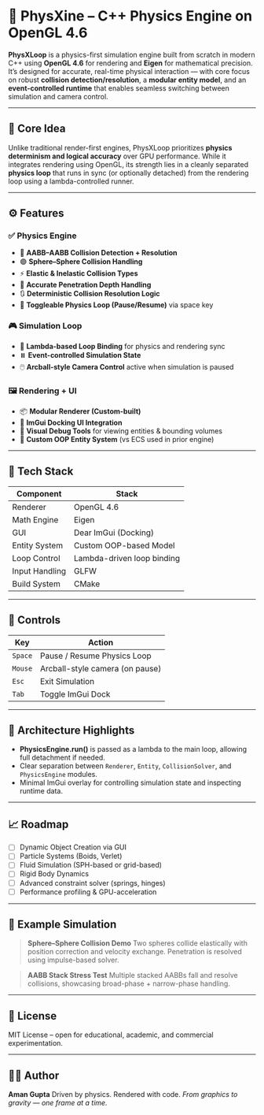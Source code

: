 # 🧪 PhysXine – C++ Physics Engine on OpenGL 4.6

**PhysXLoop** is a physics-first simulation engine built from scratch in modern C++ using **OpenGL 4.6** for rendering and **Eigen** for mathematical precision. It’s designed for accurate, real-time physical interaction — with core focus on robust **collision detection/resolution**, a **modular entity model**, and an **event-controlled runtime** that enables seamless switching between simulation and camera control.

---

## 🧠 Core Idea

Unlike traditional render-first engines, PhysXLoop prioritizes **physics determinism and logical accuracy** over GPU performance. While it integrates rendering using OpenGL, its strength lies in a cleanly separated **physics loop** that runs in sync (or optionally detached) from the rendering loop using a lambda-controlled runner.

---

## ⚙️ Features

### ✅ Physics Engine

* 🧱 **AABB–AABB Collision Detection + Resolution**
* 🟣 **Sphere–Sphere Collision Handling**
* ⚡ **Elastic & Inelastic Collision Types**
* 🌌 **Accurate Penetration Depth Handling**
* 🔃 **Deterministic Collision Resolution Logic**
* 🔂 **Toggleable Physics Loop (Pause/Resume)** via space key

### 🎮 Simulation Loop

* 🎯 **Lambda-based Loop Binding** for physics and rendering sync
* ⏸️ **Event-controlled Simulation State**
* 🖱️ **Arcball-style Camera Control** active when simulation is paused

### 🖼️ Rendering + UI

* 📦 **Modular Renderer (Custom-built)**
* 🔢 **ImGui Docking UI Integration**
* 🎲 **Visual Debug Tools** for viewing entities & bounding volumes
* 🧩 **Custom OOP Entity System** (vs ECS used in prior engine)

---

## 🧰 Tech Stack

| Component      | Stack                      |
| -------------- | -------------------------- |
| Renderer       | OpenGL 4.6                 |
| Math Engine    | Eigen                      |
| GUI            | Dear ImGui (Docking)       |
| Entity System  | Custom OOP-based Model     |
| Loop Control   | Lambda-driven loop binding |
| Input Handling | GLFW                       |
| Build System   | CMake                      |

---

## 🔧 Controls

| Key     | Action                          |
| ------- | ------------------------------- |
| `Space` | Pause / Resume Physics Loop     |
| `Mouse` | Arcball-style camera (on pause) |
| `Esc`   | Exit Simulation                 |
| `Tab`   | Toggle ImGui Dock               |

---

## 🧪 Architecture Highlights

* **PhysicsEngine.run()** is passed as a lambda to the main loop, allowing full detachment if needed.
* Clear separation between `Renderer`, `Entity`, `CollisionSolver`, and `PhysicsEngine` modules.
* Minimal ImGui overlay for controlling simulation state and inspecting runtime data.

---

## 📈 Roadmap

* [ ] Dynamic Object Creation via GUI
* [ ] Particle Systems (Boids, Verlet)
* [ ] Fluid Simulation (SPH-based or grid-based)
* [ ] Rigid Body Dynamics
* [ ] Advanced constraint solver (springs, hinges)
* [ ] Performance profiling & GPU-acceleration

---

## 🧪 Example Simulation

> **Sphere–Sphere Collision Demo**
> Two spheres collide elastically with position correction and velocity exchange. Penetration is resolved using impulse-based solver.

> **AABB Stack Stress Test**
> Multiple stacked AABBs fall and resolve collisions, showcasing broad-phase + narrow-phase handling.

---

## 🪪 License

MIT License – open for educational, academic, and commercial experimentation.

---

## 👨‍💻 Author

**Aman Gupta**
Driven by physics. Rendered with code.
*From graphics to gravity — one frame at a time.*
